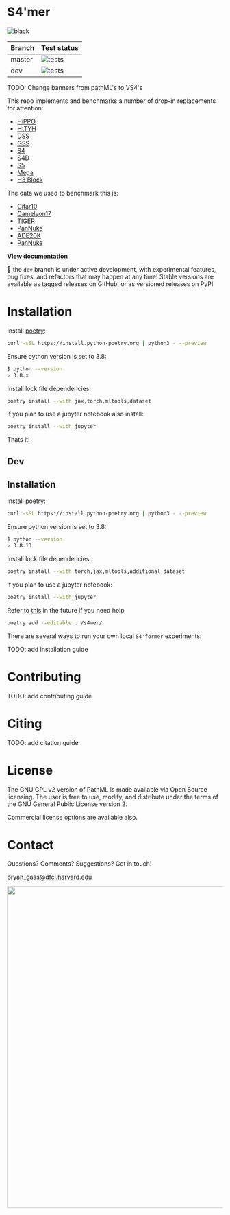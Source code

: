 # S4'mer

[![black](https://github.com/Dana-Farber-AIOS/s4mer/actions/workflows/black.yml/badge.svg)](https://github.com/Dana-Farber-AIOS/s4mer/actions/workflows/black.yml)

| Branch | Test status   |
| ------ | ------------- |
| master | ![tests](https://github.com/Dana-Farber-AIOS/pathml/actions/workflows/tests-conda.yml/badge.svg?branch=master) |
| dev    | ![tests](https://github.com/Dana-Farber-AIOS/pathml/actions/workflows/tests-conda.yml/badge.svg?branch=dev) |

TODO: Change banners from pathML's to VS4's

This repo implements and benchmarks a number of drop-in replacements for attention:

- [HiPPO](https://arxiv.org/pdf/2008.07669.pdf)
- [HtTYH](https://arxiv.org/pdf/2206.12037.pdf)
- [DSS](https://arxiv.org/pdf/2203.14343.pdf)
- [GSS](https://arxiv.org/pdf/2206.13947.pdf)
- [S4](https://arxiv.org/pdf/2111.00396.pdf)
- [S4D](https://arxiv.org/pdf/2206.11893.pdf)
- [S5](https://arxiv.org/abs/2208.04933)
- [Mega](https://arxiv.org/abs/2209.10655)
- [H3 Block](https://openreview.net/pdf?id=COZDy0WYGg)

The data we used to benchmark this is:

- [Cifar10](https://www.cs.toronto.edu/~kriz/cifar.html)
- [Camelyon17](https://camelyon17.grand-challenge.org/)
- [TIGER](https://tiger.grand-challenge.org/)
- [PanNuke](https://jgamper.github.io/PanNukeDataset/)
- [ADE20K](https://groups.csail.mit.edu/vision/datasets/ADE20K/)
- [PanNuke](https://jgamper.github.io/PanNukeDataset/)

**View [documentation](https://pathml.readthedocs.io/en/latest/)**

:construction: the `dev` branch is under active development, with experimental features, bug fixes, and refactors that may happen at any time!
Stable versions are available as tagged releases on GitHub, or as versioned releases on PyPI

# Installation

Install [poetry](https://python-poetry.org/):

```bash
curl -sSL https://install.python-poetry.org | python3 - --preview
```

Ensure python version is set to 3.8:

```bash
$ python --version
> 3.8.x
```

Install lock file dependencies:

```bash
poetry install --with jax,torch,mltools,dataset
```

if you plan to use a jupyter notebook also install:

```bash
poetry install --with jupyter
```

Thats it!

## Dev

## Installation

Install [poetry](https://python-poetry.org/):

```bash
curl -sSL https://install.python-poetry.org | python3 - --preview
```

Ensure python version is set to 3.8:

```bash
$ python --version
> 3.8.13
```

Install lock file dependencies:

```bash
poetry install --with torch,jax,mltools,additional,dataset
```

if you plan to use a jupyter notebook:

```bash
poetry install --with jupyter
```

Refer to [this](https://python-poetry.org/docs/cli#add) in the future if you need help

```bash
poetry add --editable ../s4mer/
```

There are several ways to run your own local `S4'former` experiments:

TODO: add installation guide

# Contributing

TODO: add contributing guide

# Citing

TODO: add citation guide

# License

The GNU GPL v2 version of PathML is made available via Open Source licensing.
The user is free to use, modify, and distribute under the terms of the GNU General Public License version 2.

Commercial license options are available also.

# Contact

Questions? Comments? Suggestions? Get in touch!

[bryan_gass@dfci.harvard.edu](mailto:bryan_gass@dfci.harvard.edu)

<img src=https://raw.githubusercontent.com/Dana-Farber-AIOS/pathml/master/docs/source/_static/images/dfci_cornell_joint_logos.png width="750">
